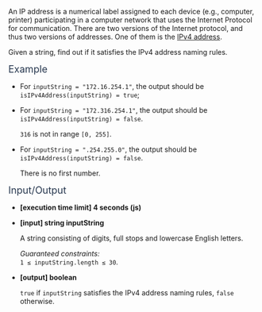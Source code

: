 <div class="markdown -arial"><p>An IP address is a numerical label assigned to each device (e.g., computer, printer) participating in a computer network that uses the Internet Protocol for communication. There are two versions of the Internet protocol, and thus two versions of addresses. One of them is the <a href="keyword://ipv4-address" target="_blank">IPv4 address</a>.</p>
<p>Given a string, find out if it satisfies the IPv4 address naming rules.</p>
<p><span class="markdown--header" style="color:#2b3b52;font-size:1.4em">Example</span></p>
<ul>
<li>
<p>For <code>inputString = "172.16.254.1"</code>, the output should be<br>
<code>isIPv4Address(inputString) = true</code>;</p>
</li>
<li>
<p>For <code>inputString = "172.316.254.1"</code>, the output should be<br>
<code>isIPv4Address(inputString) = false</code>.</p>
<p><code>316</code> is not in range <code>[0, 255]</code>.</p>
</li>
<li>
<p>For <code>inputString = ".254.255.0"</code>, the output should be<br>
<code>isIPv4Address(inputString) = false</code>.</p>
<p>There is no first number.</p>
</li>
</ul>
<p><span class="markdown--header" style="color:#2b3b52;font-size:1.4em">Input/Output</span></p>
<ul>
<li>
<p><strong>[execution time limit] 4 seconds (js)</strong></p>
</li>
<li>
<p><strong>[input] string inputString</strong></p>
<p>A string consisting of digits, full stops and lowercase English letters.</p>
<p><em>Guaranteed constraints:</em><br>
<code>1 ≤ inputString.length ≤ 30</code>.</p>
</li>
<li>
<p><strong>[output] boolean</strong></p>
<p><code>true</code> if <code>inputString</code> satisfies the IPv4 address naming rules, <code>false</code> otherwise.</p>
</li>
</ul>


</div>